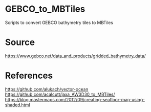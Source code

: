 # GEBCO_to_MBTiles
Scripts to convert GEBCO bathymetry tiles to MBTiles  

# Source
https://www.gebco.net/data_and_products/gridded_bathymetry_data/  

# References
https://github.com/alukach/vector-ocean  
https://github.com/acalcutt/jaxa_AW3D30_to_MBTiles/  
https://blog.mastermaps.com/2012/09/creating-seafloor-map-using-shaded.html  
